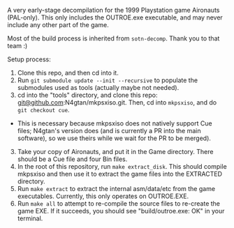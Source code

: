 A very early-stage decompilation for the 1999 Playstation game Aironauts (PAL-only). This only includes the OUTROE.exe executable, and may never include any other part of the game.

Most of the build process is inherited from `sotn-decomp`. Thank you to that team :)


Setup process:

1) Clone this repo, and then cd into it.
2) Run `git submodule update --init --recursive` to populate the submodules used as tools (actually maybe not needed).
3) cd into the "tools" directory, and clone this repo: git@github.com:N4gtan/mkpsxiso.git. Then, cd into `mkpsxiso`, and do `git checkout cue`.
- This is necessary because mkpsxiso does not natively support Cue files; N4gtan's version does (and is currently a PR into the main software), so we use theirs while we wait for the PR to be merged).
3) Take your copy of Aironauts, and put it in the Game directory. There should be a Cue file and four Bin files.
4) In the root of this repository, run `make extract_disk`. This should compile mkpsxiso and then use it to extract the game files into the EXTRACTED directory.
5) Run `make extract` to extract the internal asm/data/etc from the game executables. Currently, this only operates on OUTROE.EXE.
6) Run `make all` to attempt to re-compile the source files to re-create the game EXE. If it succeeds, you should see "build/outroe.exe: OK" in your terminal.

